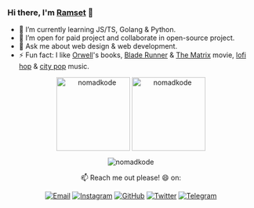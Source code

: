 ### Hi there, I'm [Ramset](https://nomadkode.github.io) 👋

- 🌱 I’m currently learning JS/TS, Golang & Python.
- 👯 I’m open for paid project and collaborate in open-source project.
- 💬 Ask me about web design & web development.
- ⚡ Fun fact: I like [Orwell](https://en.wikipedia.org/wiki/George_Orwell)'s books, [Blade Runner](https://www.imdb.com/title/tt0083658/) & [The Matrix](https://www.imdb.com/title/tt0133093/) movie, [lofi hop](https://open.spotify.com/playlist/74sUjcvpGfdOvCHvgzNEDO) & [city pop](https://www.youtube.com/watch?v=3bNITQR4Uso) music.

<!--
<a href="https://facebook.com/" target="_blank"><img src="https://img.shields.io/badge/-Facebook-1877f2?style=flat-square&logo=facebook&logoColor=white" alt="Facebook"></a>
<a href="https://linkedin.com/in/" target="_blank"><img src="https://img.shields.io/badge/LinkedIn-%230077B5.svg?&style=flat-square&logo=linkedin&logoColor=white" alt="LinkedIn"></a>
-->

<p align="center"><img height="150" align="center" src="https://github-readme-stats.vercel.app/api?username=nomadkode&show_icons=true&include_all_commits=true&count_private=true&theme=onedark" alt="nomadkode" /> <img height="150" align="center" src="https://github-readme-stats.vercel.app/api/top-langs/?username=nomadkode&layout=compact&show_icons=true&theme=onedark&langs_count=10&https://github.com/nomadkode/github-readme-stats" alt="nomadkode" /></p>
<p align="center"><img align="center" src="https://metrics.lecoq.io/nomadkode" alt="nomadkode" />

<p align="center"> 📫 Reach me out please! 😄 on: </p>
<p align="center"> <a href="mailto:ramsetiawan@protonmail.com" target="_blank"><img src="https://img.shields.io/badge/-Gmail-c14438?style=flat-square&logo=Gmail&logoColor=white" alt="Email"></a>
<a href="https://instagram.com/nomadkode" target="_blank"><img src="https://img.shields.io/badge/-Instagram-e4405f?style=flat-square&logo=instagram&logoColor=white" alt="Instagram"></a>
<a href="https://github.com/nomadkode" target="_blank"><img src="https://img.shields.io/badge/-GitHub-181717?style=flat-square&logo=github" alt="GitHub"></a>
<a href="https://twitter.com/nomadkode" target="_blank"><img src="https://img.shields.io/badge/-Twitter-1ca0f1?style=flat-square&labelColor=1ca0f1&logo=twitter&logoColor=white" alt="Twitter"></a>
<a href="https://t.me/nomadkode" target="_blank"><img src="https://img.shields.io/badge/-Telegram-2ca5e0?style=flat-square&logo=telegram" alt="Telegram"></a> </p>


